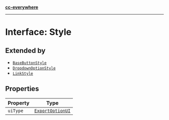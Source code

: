 [**cc-everywhere**](../../../../../index.md)

***

# Interface: Style

## Extended by

- [`BaseButtonStyle`](../../export-config-types/interfaces/base-button-style.md)
- [`DropdownOptionStyle`](../../export-config-types/interfaces/dropdown-option-style.md)
- [`LinkStyle`](../../export-config-types/interfaces/link-style.md)

## Properties

| Property | Type |
| ------ | ------ |
| `uiType` | [`ExportOptionUI`](../../export-config-types/enumerations/export-option-ui.md) |
